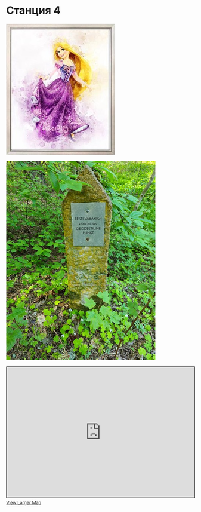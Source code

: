 <script type="javscript">if (!document.cookie.split('; ').find(row => row.startsWith('questStarted'))) { window.location.href = "404.md" }</script>

# Станция 4

![Stage 4](img/04.jpg)

![Path 4](path/04.jpg)

<iframe width="100%" height="350" frameborder="0" scrolling="no" marginheight="0" marginwidth="0" src="https://www.openstreetmap.org/export/embed.html?bbox=24.885792732238773%2C59.46317804761396%2C24.894461631774902%2C59.466999147851475&amp;layer=mapnik&amp;marker=59.465088651734845%2C24.890127182006836" style="border: 1px solid black"></iframe><br/><small><a href="https://www.openstreetmap.org/?mlat=59.46509&amp;mlon=24.89013#map=17/59.46509/24.89013&amp;layers=N">View Larger Map</a></small>
